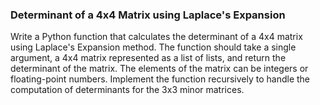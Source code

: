 ### Determinant of a 4x4 Matrix using Laplace's Expansion

Write a Python function that calculates the determinant of a 4x4 matrix using Laplace's Expansion method. 
The function should take a single argument, a 4x4 matrix represented as a list of lists, and return 
the determinant of the matrix. The elements of the matrix can be integers or floating-point numbers. 
Implement the function recursively to handle the computation of determinants for the 3x3 minor matrices.